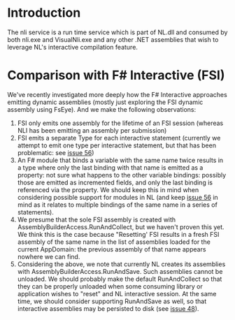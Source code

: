# Introduction #

The nli service is a run time service which is part of NL.dll and consumed by both nli.exe and VisualNli.exe and any other .NET assemblies that wish to leverage NL's interactive compilation feature.


# Comparison with F# Interactive (FSI) #

We've recently investigated more deeply how the F# Interactive approaches emitting dynamic assemblies (mostly just exploring the FSI dynamic assembly using FsEye). And we make the following observations:

  1. FSI only emits one assembly for the lifetime of an FSI session (whereas NLI has been emitting an assembly per submission)
  1. FSI emits a separate Type for each interactive statement (currently we attempt to emit one type per interactive statement, but that has been problematic: see [issue 56](https://code.google.com/p/nl-compiler/issues/detail?id=56))
  1. An F# module that binds a variable with the same name twice results in a type where only the last binding with that name is emitted as a property: not sure what happens to the other variable bindings: possibly those are emitted as incremented fields, and only the last binding is referenced via the property. We should keep this in mind when considering possible support for modules in NL (and keep [issue 56](https://code.google.com/p/nl-compiler/issues/detail?id=56) in mind as it relates to multiple bindings of the same name in a series of statements).
  1. We presume that the sole FSI assembly is created with AssemblyBuilderAccess.RunAndCollect, but we haven't proven this yet. We think this is the case because "Resetting' FSI results in a fresh FSI assembly of the same name in the list of assemblies loaded for the current AppDomain: the previous assembly of that name appears nowhere we can find.
  1. Considering the above, we note that currently NL creates its assemblies with AssemblyBuilderAccess.RunAndSave. Such assemblies cannot be unloaded. We should probably make the default RunAndCollect so that they can be properly unloaded when some consuming library or application wishes to "reset" and NL interactive session. At the same time, we should consider supporting RunAndSave as well, so that interactive assemblies may be persisted to disk (see [issue 48](https://code.google.com/p/nl-compiler/issues/detail?id=48)).